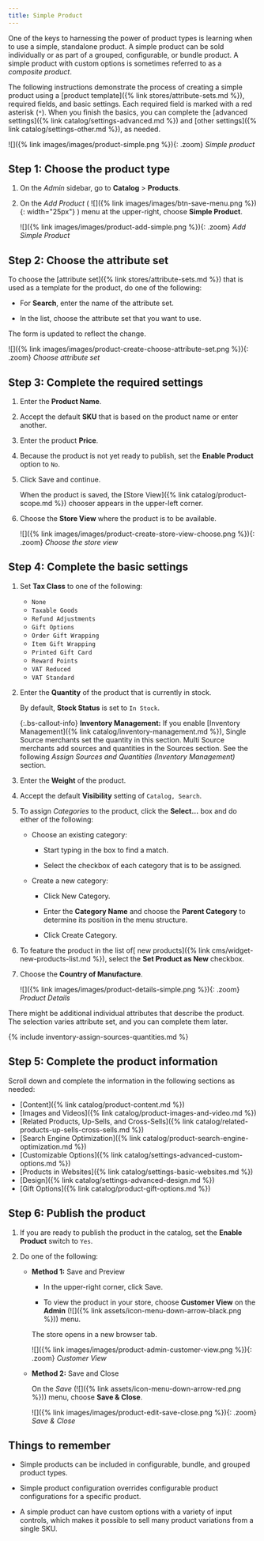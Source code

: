 ```yaml
---
title: Simple Product
---
```


One of the keys to harnessing the power of product types is learning when to use a simple, standalone product. A simple product can be sold individually or as part of a grouped, configurable, or bundle product. A simple product with custom options is sometimes referred to as a _composite product_.

The following instructions demonstrate the process of creating a simple product using a [product template]({% link stores/attribute-sets.md %}), required fields, and basic settings. Each required field is marked with a red asterisk (`*`). When you finish the basics, you can complete the [advanced settings]({% link catalog/settings-advanced.md %}) and [other settings]({% link catalog/settings-other.md %}), as needed.

![]({% link images/images/product-simple.png %}){: .zoom}
_Simple product_

## Step 1: Choose the product type

1. On the _Admin_ sidebar, go to **Catalog** > **Products**.

1. On the _Add Product_ ( ![]({% link images/images/btn-save-menu.png %}){: width="25px"} ) menu at the upper-right, choose **Simple Product**.

    ![]({% link images/images/product-add-simple.png %}){: .zoom}
    _Add Simple Product_

## Step 2: Choose the attribute set

To choose the [attribute set]({% link stores/attribute-sets.md %}) that is used as a template for the product, do one of the following:

- For **Search**, enter the name of the attribute set.

- In the list, choose the attribute set that you want to use.

The form is updated to reflect the change.

![]({% link images/images/product-create-choose-attribute-set.png %}){: .zoom}
_Choose attribute set_

## Step 3: Complete the required settings

1. Enter the **Product Name**.

1. Accept the default **SKU** that is based on the product name or enter another.

1. Enter the product **Price**.

1. Because the product is not yet ready to publish, set the **Enable Product** option to `No`.

1. Click <span class="btn">Save</span> and continue.

    When the product is saved, the [Store View]({% link catalog/product-scope.md %}) chooser appears in the upper-left corner.

1. Choose the **Store View** where the product is to be available.

    ![]({% link images/images/product-create-store-view-choose.png %}){: .zoom}
    _Choose the store view_

## Step 4: Complete the basic settings

1. Set **Tax Class** to one of the following:

   - `None`
   - `Taxable Goods`
   - `Refund Adjustments`
   - `Gift Options`
   - `Order Gift Wrapping`
   - `Item Gift Wrapping`
   - `Printed Gift Card`
   - `Reward Points`
   - `VAT Reduced`
   - `VAT Standard`

1. Enter the **Quantity** of the product that is currently in stock.

    By default, **Stock Status** is set to `In Stock`.

    {:.bs-callout-info}
    **Inventory Management:** If you enable [Inventory Management]({% link catalog/inventory-management.md %}), Single Source merchants set the quantity in this section. Multi Source merchants add sources and quantities in the Sources section. See the following _Assign Sources and Quantities (Inventory Management)_ section.

1. Enter the **Weight** of the product.

1. Accept the default **Visibility** setting of `Catalog, Search`.

1. To assign _Categories_ to the product, click the **Select…** box and do either of the following:

   - Choose an existing category:

      - Start typing in the box to find a match.

      - Select the checkbox of each category that is to be assigned.

   - Create a new category:

      - Click <span class="btn">New Category</span>.

      - Enter the **Category Name** and choose the **Parent Category** to determine its position in the menu structure.

      - Click <span class="btn">Create Category</span>.

1. To feature the product in the list of[ new products]({% link cms/widget-new-products-list.md %}), select the **Set Product as New** checkbox.

1. Choose the **Country of Manufacture**.

    ![]({% link images/images/product-details-simple.png %}){: .zoom}
    _Product Details_

There might be additional individual attributes that describe the product. The selection varies attribute set, and you can complete them later.

{% include inventory-assign-sources-quantities.md %}

## Step 5: Complete the product information

Scroll down and complete the information in the following sections as needed:

- [Content]({% link catalog/product-content.md %})
- [Images and Videos]({% link catalog/product-images-and-video.md %})
- [Related Products, Up-Sells, and Cross-Sells]({% link catalog/related-products-up-sells-cross-sells.md %})
- [Search Engine Optimization]({% link catalog/product-search-engine-optimization.md %})
- [Customizable Options]({% link catalog/settings-advanced-custom-options.md %})
- [Products in Websites]({% link catalog/settings-basic-websites.md %})
- [Design]({% link catalog/settings-advanced-design.md %})
- [Gift Options]({% link catalog/product-gift-options.md %})

## Step 6: Publish the product

1. If you are ready to publish the product in the catalog, set the **Enable Product** switch to `Yes`.

1. Do one of the following:

   - **Method 1:** Save and Preview

      - In the upper-right corner, click <span class="btn">Save</span>.

      - To view the product in your store, choose **Customer View** on the **Admin** (![]({% link assets/icon-menu-down-arrow-black.png %})) menu.

      The store opens in a new browser tab.

      ![]({% link images/images/product-admin-customer-view.png %}){: .zoom}
      _Customer View_

   - **Method 2:** Save and Close

      On the _Save_ (![]({% link assets/icon-menu-down-arrow-red.png %})) menu, choose **Save & Close**.

      ![]({% link images/images/product-edit-save-close.png %}){: .zoom}
      _Save & Close_

## Things to remember

- Simple products can be included in configurable, bundle, and grouped product types.

- Simple product configuration overrides configurable product configurations for a specific product.

- A simple product can have custom options with a variety of input controls, which makes it possible to sell many product variations from a single SKU.
